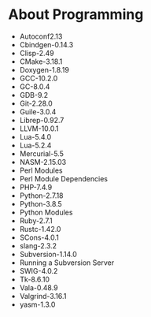 # About Programming

* Autoconf2.13
* Cbindgen-0.14.3
* Clisp-2.49
* CMake-3.18.1
* Doxygen-1.8.19
* GCC-10.2.0
* GC-8.0.4
* GDB-9.2
* Git-2.28.0
* Guile-3.0.4
* Librep-0.92.7
* LLVM-10.0.1
* Lua-5.4.0
* Lua-5.2.4
* Mercurial-5.5
* NASM-2.15.03
* Perl Modules
* Perl Module Dependencies
* PHP-7.4.9
* Python-2.7.18
* Python-3.8.5
* Python Modules
* Ruby-2.7.1
* Rustc-1.42.0
* SCons-4.0.1
* slang-2.3.2
* Subversion-1.14.0
* Running a Subversion Server
* SWIG-4.0.2
* Tk-8.6.10
* Vala-0.48.9
* Valgrind-3.16.1
* yasm-1.3.0 